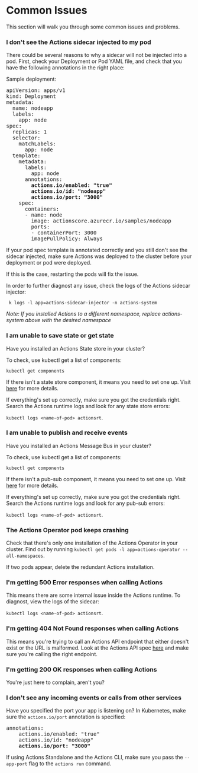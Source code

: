 # Common Issues

This section will walk you through some common issues and problems.

### I don't see the Actions sidecar injected to my pod

There could be several reasons to why a sidecar will not be injected into a pod.
First, check your Deployment or Pod YAML file, and check that you have the following annotations in the right place:

Sample deployment:

<pre>
apiVersion: apps/v1
kind: Deployment
metadata:
  name: nodeapp
  labels:
    app: node
spec:
  replicas: 1
  selector:
    matchLabels:
      app: node
  template:
    metadata:
      labels:
        app: node
      annotations:
        <b>actions.io/enabled: "true"</b>
        <b>actions.io/id: "nodeapp"</b>
        <b>actions.io/port: "3000"</b>
    spec:
      containers:
      - name: node
        image: actionscore.azurecr.io/samples/nodeapp
        ports:
        - containerPort: 3000
        imagePullPolicy: Always
</pre>

If your pod spec template is annotated correctly and you still don't see the sidecar injected, make sure Actions was deployed to the cluster before your deployment or pod were deployed.

If this is the case, restarting the pods will fix the issue.

In order to further diagnost any issue, check the logs of the Actions sidecar injector:

```
 k logs -l app=actions-sidecar-injector -n actions-system
```

*Note: If you installed Actions to a different namespace, replace actions-system above with the desired namespace*

### I am unable to save state or get state

Have you installed an Actions State store in your cluster?

To check, use kubectl get a list of components:

`kubectl get components`

If there isn't a state store component, it means you need to set one up.
Visit [here](../components/redis.md) for more details.

If everything's set up correctly, make sure you got the credentials right.
Search the Actions runtime logs and look for any state store errors:

`kubectl logs <name-of-pod> actionsrt`.

### I am unable to publish and receive events

Have you installed an Actions Message Bus in your cluster?

To check, use kubectl get a list of components:

`kubectl get components`

If there isn't a pub-sub component, it means you need to set one up.
Visit [here](../components/redis.md#configuring-redis-for-pubsub) for more details.

If everything's set up correctly, make sure you got the credentials right.
Search the Actions runtime logs and look for any pub-sub errors:

`kubectl logs <name-of-pod> actionsrt`.

### The Actions Operator pod keeps crashing

Check that there's only one installation of the Actions Operator in your cluster.
Find out by running `kubectl get pods -l app=actions-operator --all-namespaces`.

If two pods appear, delete the redundant Actions installation.

### I'm getting 500 Error responses when calling Actions

This means there are some internal issue inside the Actions runtime.
To diagnost, view the logs of the sidecar:

`kubectl logs <name-of-pod> actionsrt`.

### I'm getting 404 Not Found responses when calling Actions

This means you're trying to call an Actions API endpoint that either doesn't exist or the URL is malformed.
Look at the Actions API spec [here](https://github.com/actionscore/spec) and make sure you're calling the right endpoint.

### I'm getting 200 OK responses when calling Actions

You're just here to complain, aren't you?

### I don't see any incoming events or calls from other services

Have you specified the port your app is listening on?
In Kubernetes, make sure the `actions.io/port` annotation is specified:

<pre>
annotations:
    actions.io/enabled: "true"
    actions.io/id: "nodeapp"
    <b>actions.io/port: "3000"</b>
</pre>

If using Actions Standalone and the Actions CLI, make sure you pass the `--app-port` flag to the `actions run` command.

